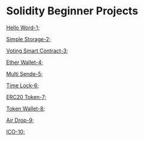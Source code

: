 # Solidity Beginner Projects

[Hello Word-1;](https://github.com/umaysafak/Solidity-Beginner-Projects/blob/main/Hello_World-1.sol)

[Simple Storage-2;](https://github.com/umaysafak/Solidity-Beginner-Projects/blob/main/Simple_Storage-2.sol)

[Voting Smart Contract-3;]()

[Ether Wallet-4;]()

[Multi Sende-5;]()

[Time Lock-6;]()

[ERC20 Token-7;]()

[Token Wallet-8;]()

[Air Drop-9;]()

[ICO-10;]()
